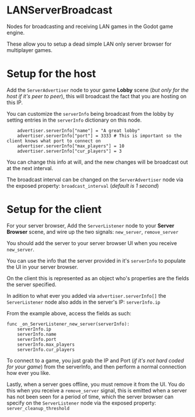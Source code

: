 # LANServerBroadcast
Nodes for broadcasting and receiving LAN games in the Godot game engine.

These allow you to setup a dead simple LAN only server browser for multiplayer games.

# Setup for the host
Add the `ServerAdvertiser` node to your game **Lobby** scene (*but only for the host if it's peer to peer*), this will broadcast the fact that you are hosting on this IP.

You can customize the `serverInfo` being broadcast from the lobby by setting entries in the `serverInfo` dictionary on this node.
```
    advertiser.serverInfo["name"] = "A great lobby"
    advertiser.serverInfo["port"] = 3333 # This is important so the client knows what port to connect on
    advertiser.serverInfo["max_players"] = 10
    advertiser.serverInfo["cur_players"] = 3
```

You can change this info at will, and the new changes will be broadcast out at the next interval.

The broadcast interval can be changed on the `ServerAdvertiser` node via the exposed property: `broadcast_interval` (*default is 1 second*)

# Setup for the client
For your server browser, Add the `ServerListener` node to your **Server Browser** scene, and wire up the two signals: `new_server`, `remove_server`

You should add the server to your server browser UI when you receive `new_server`.

You can use the info that the server provided in it's `serverInfo` to populate the UI in your server browser.

On the client this is represented as an object who's properties are the fields the server specified.

In adition to what ever you added via `advertiser.serverInfo[]` the `ServerListener` node also adds in the server's IP: `serverInfo.ip`

From the example above, access the fields as such:
```
func _on_ServerListener_new_server(serverInfo):
    serverInfo.ip
    serverInfo.name
    serverInfo.port
    serverInfo.max_players
    serverInfo.cur_players
```

To connect to a game, you just grab the IP and Port (*if it's not hard coded for your game*) from the serverInfo, and then perform a normal connection how ever you like.

Lastly, when a server goes offline, you must remove it from the UI. You do this when you receive a `remove_server` signal, this is emitted when a server has not been seen for a period of time, which the server browser can specify on the `ServerListener` node via the exposed property: `server_cleanup_threshold`
